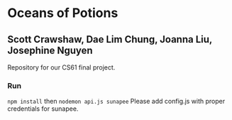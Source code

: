 # Oceans of Potions
## Scott Crawshaw, Dae Lim Chung, Joanna Liu, Josephine Nguyen

Repository for our CS61 final project.

### Run
`npm install` then `nodemon api.js sunapee`
Please add config.js with proper credentials for sunapee.
